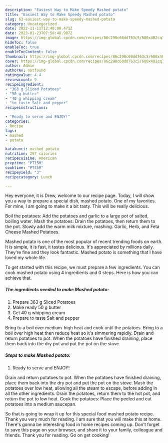 ```yaml
---
description: "Easiest Way to Make Speedy Mashed potato"
title: "Easiest Way to Make Speedy Mashed potato"
slug: 63-easiest-way-to-make-speedy-mashed-potato
category: Uncategorized
date: 2022-11-11T12:40:00.471Z
date: 2023-01-23T07:58:48.907Z
image: https://img-global.cpcdn.com/recipes/86c290c60dd763c5/680x482cq70/mashed-potato-recipe-main-photo.jpg
hideToc: false
enableToc: true
enableTocContent: false
thumbnail: https://img-global.cpcdn.com/recipes/86c290c60dd763c5/680x482cq70/mashed-potato-recipe-main-photo.jpg
cover: https://img-global.cpcdn.com/recipes/86c290c60dd763c5/680x482cq70/mashed-potato-recipe-main-photo.jpg
author: Admin
authorAv: notfound
ratingvalue: 4.4
reviewcount: 9
recipeingredient:
- "363 g Sliced Potatoes"
- "50 g butter"
- "40 g whipping cream"
- "to taste Salt and pepper"
recipeinstructions:

- "Ready to serve and ENJOY!"
categories:
- Recipe
tags:
- mashed
- potato

katakunci: mashed potato 
nutrition: 297 calories
recipecuisine: American
preptime: "PT15M"
cooktime: "PT45M"
recipeyield: "3"
recipecategory: Lunch

---
```



Hey everyone, it is Drew, welcome to our recipe page. Today, I will show you a way to prepare a special dish, mashed potato. One of my favorites. For mine, I am going to make it a bit tasty. This will be really delicious.

Boil the potatoes: Add the potatoes and garlic to a large pot of salted, boiling water. Mash the potatoes: Drain the potatoes, then return them to the pot. Slowly add the warm milk mixture, mashing. Garlic, Herb, and Feta Cheese Mashed Potatoes.

Mashed potato is one of the most popular of recent trending foods on earth. It is simple, it is fast, it tastes delicious. It's appreciated by millions daily. They're fine and they look fantastic. Mashed potato is something that I have loved my whole life.


To get started with this recipe, we must prepare a few ingredients. You can cook mashed potato using 4 ingredients and 0 steps. Here is how you can achieve that.

<!--inarticleads1-->

##### The ingredients needed to make Mashed potato:

1. Prepare 363 g Sliced Potatoes
1. Make ready 50 g butter
1. Get 40 g whipping cream
1. Prepare to taste Salt and pepper


Bring to a boil over medium-high heat and cook until the potatoes. Bring to a boil over high heat then reduce heat so it&#39;s simmering rapidly. Drain and return potatoes to pot. When the potatoes have finished draining, place them back into the dry pot and put the pot on the stove. 

<!--inarticleads2-->

##### Steps to make Mashed potato:


1. Ready to serve and ENJOY!

Drain and return potatoes to pot. When the potatoes have finished draining, place them back into the dry pot and put the pot on the stove. Mash the potatoes over low heat, allowing all the steam to escape, before adding in all the other ingredients. Drain the potatoes, return them to the hot pot, and return the pot to low heat. Cook the potatoes: Place the peeled and cut potatoes into a medium saucepan. 

So that is going to wrap it up for this special food mashed potato recipe. Thank you very much for reading. I am sure that you will make this at home. There's gonna be interesting food in home recipes coming up. Don't forget to save this page on your browser, and share it to your family, colleague and friends. Thank you for reading. Go on get cooking!
